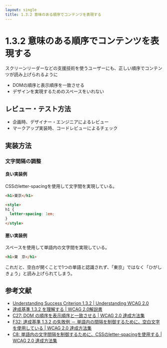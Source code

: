 ```yaml
---
layout: single
title: 1.3.2 意味のある順序でコンテンツを表現する
---
```


# 1.3.2 意味のある順序でコンテンツを表現する

スクリーンリーダーなどの支援技術を使うユーザーにも、正しい順序でコンテンツが読み上げられるように

- DOMの順序と表示順序を一致させる
- デザインを実現するためのスペースをいれない

## レビュー・テスト方法

- 企画時、デザイナー・エンジニアによるレビュー
- マークアップ実装時、コードレビューによるチェック

## 実装方法

### 文字間隔の調整

#### 良い実装例

CSSのletter-spacingを使用して文字間を実現している。

```html
<h1>東京</h1>

<style>
h1 {
  letter-spacing: 1em;
}
</style>
```

#### 悪い実装例

スペースを使用して単語内の文字間を実現している。

```html
<h1>東　京</h1>
```

これだと、空白が開くことで1つの単語と認識されず、「東京」ではなく「ひがし　きょう」と読み上げられてしまう。

## 参考文献

- [Understanding Success Criterion 1.3.2 | Understanding WCAG 2.0](https://www.w3.org/TR/UNDERSTANDING-WCAG20/content-structure-separation-sequence.html)
- [達成基準 1.3.2 を理解する | WCAG 2.0解説書](https://waic.jp/docs/UNDERSTANDING-WCAG20/content-structure-separation-sequence.html)
- [C27: DOM の順序を表示順序と一致させる | WCAG 2.0 達成方法集](https://waic.jp/docs/WCAG-TECHS/C27.html)
- [F32: 達成基準 1.3.2 の失敗例 － 単語内の間隔を制御するために、空白文字を使用している | WCAG 2.0 達成方法集](https://waic.jp/docs/WCAG-TECHS/F32.html)
- [C8: 単語内の文字間隔を制御するために、CSSのletter-spacingを使用する | WCAG 2.0 達成方法集](https://waic.jp/docs/WCAG-TECHS/C8.html)
